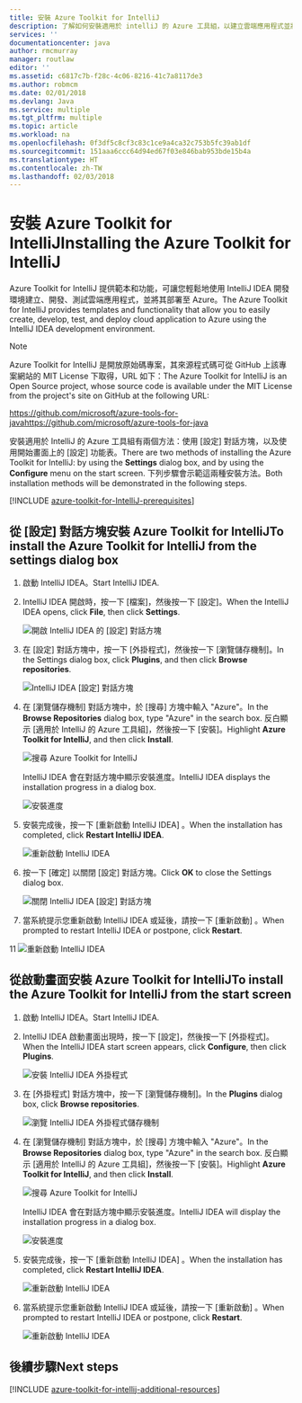 ```yaml
---
title: 安裝 Azure Toolkit for IntelliJ
description: 了解如何安裝適用於 intelliJ 的 Azure 工具組，以建立雲端應用程式並將其部署至 Azure。
services: ''
documentationcenter: java
author: rmcmurray
manager: routlaw
editor: ''
ms.assetid: c6817c7b-f28c-4c06-8216-41c7a8117de3
ms.author: robmcm
ms.date: 02/01/2018
ms.devlang: Java
ms.service: multiple
ms.tgt_pltfrm: multiple
ms.topic: article
ms.workload: na
ms.openlocfilehash: 0f3df5c8cf3c83c1ce9a4ca32c753b5fc39ab1df
ms.sourcegitcommit: 151aaa6ccc64d94ed67f03e846bab953bde15b4a
ms.translationtype: HT
ms.contentlocale: zh-TW
ms.lasthandoff: 02/03/2018
---
```

# <a name="installing-the-azure-toolkit-for-intellij"></a><span data-ttu-id="afcdb-103">安裝 Azure Toolkit for IntelliJ</span><span class="sxs-lookup"><span data-stu-id="afcdb-103">Installing the Azure Toolkit for IntelliJ</span></span>

<span data-ttu-id="afcdb-104">Azure Toolkit for IntelliJ 提供範本和功能，可讓您輕鬆地使用 IntelliJ IDEA 開發環境建立、開發、測試雲端應用程式，並將其部署至 Azure。</span><span class="sxs-lookup"><span data-stu-id="afcdb-104">The Azure Toolkit for IntelliJ provides templates and functionality that allow you to easily create, develop, test, and deploy cloud application to Azure using the IntelliJ IDEA development environment.</span></span>

> [!NOTE] 
> 
> <span data-ttu-id="afcdb-105">Azure Toolkit for IntelliJ 是開放原始碼專案，其來源程式碼可從 GitHub 上該專案網站的 MIT License 下取得，URL 如下：</span><span class="sxs-lookup"><span data-stu-id="afcdb-105">The Azure Toolkit for IntelliJ is an Open Source project, whose source code is available under the MIT License from the project's site on GitHub at the following URL:</span></span> 
> 
> <span data-ttu-id="afcdb-106"><https://github.com/microsoft/azure-tools-for-java></span><span class="sxs-lookup"><span data-stu-id="afcdb-106"><https://github.com/microsoft/azure-tools-for-java></span></span> 
> 

<span data-ttu-id="afcdb-107">安裝適用於 IntelliJ 的 Azure 工具組有兩個方法：使用 [設定] 對話方塊，以及使用開始畫面上的 [設定] 功能表。</span><span class="sxs-lookup"><span data-stu-id="afcdb-107">There are two methods of installing the Azure Toolkit for IntelliJ: by using the **Settings** dialog box, and by using the **Configure** menu on the start screen.</span></span> <span data-ttu-id="afcdb-108">下列步驟會示範這兩種安裝方法。</span><span class="sxs-lookup"><span data-stu-id="afcdb-108">Both installation methods will be demonstrated in the following steps.</span></span>

[!INCLUDE [azure-toolkit-for-IntelliJ-prerequisites](../includes/azure-toolkit-for-intellij-prerequisites.md)]

## <a name="to-install-the-azure-toolkit-for-intellij-from-the-settings-dialog-box"></a><span data-ttu-id="afcdb-109">從 [設定] 對話方塊安裝 Azure Toolkit for IntelliJ</span><span class="sxs-lookup"><span data-stu-id="afcdb-109">To install the Azure Toolkit for IntelliJ from the settings dialog box</span></span>

1. <span data-ttu-id="afcdb-110">啟動 IntelliJ IDEA。</span><span class="sxs-lookup"><span data-stu-id="afcdb-110">Start IntelliJ IDEA.</span></span>

1. <span data-ttu-id="afcdb-111">IntelliJ IDEA 開啟時，按一下 [檔案]，然後按一下 [設定]。</span><span class="sxs-lookup"><span data-stu-id="afcdb-111">When the IntelliJ IDEA opens, click **File**, then click **Settings**.</span></span>
   
   ![開啟 IntelliJ IDEA 的 [設定] 對話方塊][01a]

1. <span data-ttu-id="afcdb-113">在 [設定] 對話方塊中，按一下 [外掛程式]，然後按一下 [瀏覽儲存機制]。</span><span class="sxs-lookup"><span data-stu-id="afcdb-113">In the Settings dialog box, click **Plugins**, and then click **Browse repositories**.</span></span>
   
   ![IntelliJ IDEA [設定] 對話方塊][02a]

1. <span data-ttu-id="afcdb-115">在 [瀏覽儲存機制] 對話方塊中，於 [搜尋] 方塊中輸入 "Azure"。</span><span class="sxs-lookup"><span data-stu-id="afcdb-115">In the **Browse Repositories** dialog box, type "Azure" in the search box.</span></span> <span data-ttu-id="afcdb-116">反白顯示 [適用於 IntelliJ 的 Azure 工具組]，然後按一下 [安裝]。</span><span class="sxs-lookup"><span data-stu-id="afcdb-116">Highlight **Azure Toolkit for IntelliJ**, and then click **Install**.</span></span>
   
   ![搜尋 Azure Toolkit for IntelliJ][03]
   
   <span data-ttu-id="afcdb-118">IntelliJ IDEA 會在對話方塊中顯示安裝進度。</span><span class="sxs-lookup"><span data-stu-id="afcdb-118">IntelliJ IDEA displays the installation progress in a dialog box.</span></span>
   
   ![安裝進度][04]

1. <span data-ttu-id="afcdb-120">安裝完成後，按一下 [重新啟動 IntelliJ IDEA] 。</span><span class="sxs-lookup"><span data-stu-id="afcdb-120">When the installation has completed, click **Restart IntelliJ IDEA**.</span></span>
   
   ![重新啟動 IntelliJ IDEA][05]

1. <span data-ttu-id="afcdb-122">按一下 [確定]  以關閉 [設定] 對話方塊。</span><span class="sxs-lookup"><span data-stu-id="afcdb-122">Click **OK** to close the Settings dialog box.</span></span>
   
   ![關閉 IntelliJ IDEA [設定] 對話方塊][06]

1. <span data-ttu-id="afcdb-124">當系統提示您重新啟動 IntelliJ IDEA 或延後，請按一下 [重新啟動] 。</span><span class="sxs-lookup"><span data-stu-id="afcdb-124">When prompted to restart IntelliJ IDEA or postpone, click **Restart**.</span></span>
   
<span data-ttu-id="afcdb-125">1</span><span class="sxs-lookup"><span data-stu-id="afcdb-125">1</span></span>   ![重新啟動 IntelliJ IDEA][07]

## <a name="to-install-the-azure-toolkit-for-intellij-from-the-start-screen"></a><span data-ttu-id="afcdb-127">從啟動畫面安裝 Azure Toolkit for IntelliJ</span><span class="sxs-lookup"><span data-stu-id="afcdb-127">To install the Azure Toolkit for IntelliJ from the start screen</span></span>

1. <span data-ttu-id="afcdb-128">啟動 IntelliJ IDEA。</span><span class="sxs-lookup"><span data-stu-id="afcdb-128">Start IntelliJ IDEA.</span></span>

1. <span data-ttu-id="afcdb-129">IntelliJ IDEA 啟動畫面出現時，按一下 [設定]，然後按一下 [外掛程式]。</span><span class="sxs-lookup"><span data-stu-id="afcdb-129">When the IntelliJ IDEA start screen appears, click **Configure**, then click **Plugins**.</span></span>
   
   ![安裝 IntelliJ IDEA 外掛程式][01b]

1. <span data-ttu-id="afcdb-131">在 [外掛程式] 對話方塊中，按一下 [瀏覽儲存機制]。</span><span class="sxs-lookup"><span data-stu-id="afcdb-131">In the **Plugins** dialog box, click **Browse repositories**.</span></span>
   
   ![瀏覽 IntelliJ IDEA 外掛程式儲存機制][02b]

1. <span data-ttu-id="afcdb-133">在 [瀏覽儲存機制] 對話方塊中，於 [搜尋] 方塊中輸入 "Azure"。</span><span class="sxs-lookup"><span data-stu-id="afcdb-133">In the **Browse Repositories** dialog box, type "Azure" in the search box.</span></span> <span data-ttu-id="afcdb-134">反白顯示 [適用於 IntelliJ 的 Azure 工具組]，然後按一下 [安裝]。</span><span class="sxs-lookup"><span data-stu-id="afcdb-134">Highlight **Azure Toolkit for IntelliJ**, and then click **Install**.</span></span>
   
   ![搜尋 Azure Toolkit for IntelliJ][03]
   
   <span data-ttu-id="afcdb-136">IntelliJ IDEA 會在對話方塊中顯示安裝進度。</span><span class="sxs-lookup"><span data-stu-id="afcdb-136">IntelliJ IDEA will display the installation progress in a dialog box.</span></span>
   
   ![安裝進度][04]

1. <span data-ttu-id="afcdb-138">安裝完成後，按一下 [重新啟動 IntelliJ IDEA] 。</span><span class="sxs-lookup"><span data-stu-id="afcdb-138">When the installation has completed, click **Restart IntelliJ IDEA**.</span></span>
   
   ![重新啟動 IntelliJ IDEA][05]

1. <span data-ttu-id="afcdb-140">當系統提示您重新啟動 IntelliJ IDEA 或延後，請按一下 [重新啟動] 。</span><span class="sxs-lookup"><span data-stu-id="afcdb-140">When prompted to restart IntelliJ IDEA or postpone, click **Restart**.</span></span>
   
   ![重新啟動 IntelliJ IDEA][07]

## <a name="next-steps"></a><span data-ttu-id="afcdb-142">後續步驟</span><span class="sxs-lookup"><span data-stu-id="afcdb-142">Next steps</span></span>

[!INCLUDE [azure-toolkit-for-intellij-additional-resources](../includes/azure-toolkit-for-intellij-additional-resources.md)]

<!-- URL List -->

<!-- IMG List -->

[01a]: media/azure-toolkit-for-intellij-installation/01-intellij-file-settings.png
[01b]: media/azure-toolkit-for-intellij-installation/01-intellij-configure-dropdown.png
[02a]: media/azure-toolkit-for-intellij-installation/02-intellij-settings-dialog.png
[02b]: media/azure-toolkit-for-intellij-installation/02-intellij-plugins-dialog.png
[03]: media/azure-toolkit-for-intellij-installation/03-intellij-browse-repositories.png
[04]: media/azure-toolkit-for-intellij-installation/04-install-progress.png
[05]: media/azure-toolkit-for-intellij-installation/05-restart-intellij.png
[06]: media/azure-toolkit-for-intellij-installation/06-intellij-settings-dialog.png
[07]: media/azure-toolkit-for-intellij-installation/07-restart-intellij.png
